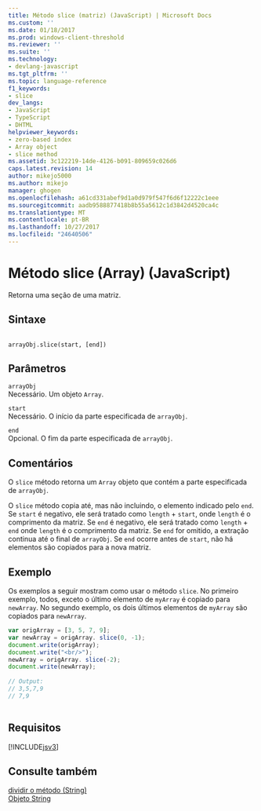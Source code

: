```yaml
---
title: Método slice (matriz) (JavaScript) | Microsoft Docs
ms.custom: ''
ms.date: 01/18/2017
ms.prod: windows-client-threshold
ms.reviewer: ''
ms.suite: ''
ms.technology:
- devlang-javascript
ms.tgt_pltfrm: ''
ms.topic: language-reference
f1_keywords:
- slice
dev_langs:
- JavaScript
- TypeScript
- DHTML
helpviewer_keywords:
- zero-based index
- Array object
- slice method
ms.assetid: 3c122219-14de-4126-b091-809659c026d6
caps.latest.revision: 14
author: mikejo5000
ms.author: mikejo
manager: ghogen
ms.openlocfilehash: a61cd331abef9d1a0d979f547f6d6f12222c1eee
ms.sourcegitcommit: aadb9588877418b8b55a5612c1d3842d4520ca4c
ms.translationtype: MT
ms.contentlocale: pt-BR
ms.lasthandoff: 10/27/2017
ms.locfileid: "24640506"
---
```

# <a name="slice-method-array-javascript"></a>Método slice (Array) (JavaScript)
Retorna uma seção de uma matriz.  
  
## <a name="syntax"></a>Sintaxe  
  
```  
  
arrayObj.slice(start, [end])   
```  
  
## <a name="parameters"></a>Parâmetros  
 `arrayObj`  
 Necessário. Um objeto `Array`.  
  
 `start`  
 Necessário. O início da parte especificada de `arrayObj`.  
  
 `end`  
 Opcional. O fim da parte especificada de `arrayObj`.  
  
## <a name="remarks"></a>Comentários  
 O `slice` método retorna um `Array` objeto que contém a parte especificada de `arrayObj`.  
  
 O `slice` método copia até, mas não incluindo, o elemento indicado pelo `end`. Se `start` é negativo, ele será tratado como `length`  +  `start`, onde `length` é o comprimento da matriz. Se `end` é negativo, ele será tratado como `length`  +  `end` onde `length` é o comprimento da matriz. Se `end` for omitido, a extração continua até o final de `arrayObj`. Se `end` ocorre antes de `start`, não há elementos são copiados para a nova matriz.  
  
## <a name="example"></a>Exemplo  
 Os exemplos a seguir mostram como usar o método `slice`. No primeiro exemplo, todos, exceto o último elemento de `myArray` é copiado para `newArray`. No segundo exemplo, os dois últimos elementos de `myArray` são copiados para `newArray`.  
  
```JavaScript  
var origArray = [3, 5, 7, 9];  
var newArray = origArray. slice(0, -1);  
document.write(origArray);  
document.write("<br/>");  
newArray = origArray. slice(-2);  
document.write(newArray);  
  
// Output:  
// 3,5,7,9  
// 7,9  
  
```  
  
## <a name="requirements"></a>Requisitos  
 [!INCLUDE[jsv3](../../javascript/reference/includes/jsv3-md.md)]  
  
## <a name="see-also"></a>Consulte também  
 [dividir o método (String)](../../javascript/reference/slice-method-string-javascript.md)   
 [Objeto String](../../javascript/reference/string-object-javascript.md)